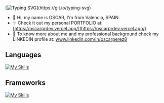 [![Typing SVG](https://readme-typing-svg.demolab.com/?lines=Fullstack+developer;Typescript+lover;)](https://git.io/typing-svg)

- 👋 Hi, my name is OSCAR, I'm from Valencia, SPAIN.
- ✨ Check it out my personal PORTFOLIO at: [https://oscarprdev.vercel.app/](https://oscarprdev.vercel.app/). 
- 👀 To know more about me and my professional background check my LINKEDIN profile at: www.linkedin.com/in/oscarperez8

## Languages
[![My Skills](https://skillicons.dev/icons?i=js,html,css,ts,go,postgres)](https://skillicons.dev)

## Frameworks
[![My Skills](https://skillicons.dev/icons?i=astro,react,nextjs,vue,nuxtjs,tailwind,prisma,graphql,nodejs,express,supabase)](https://skillicons.dev)


<!---
vlcoscar8/vlcoscar8 is a ✨ special ✨ repository because its `README.md` (this file) appears on your GitHub profile.
You can click the Preview link to take a look at your changes.
--->
